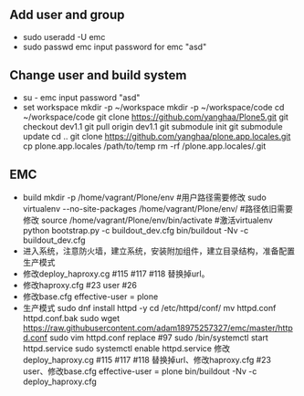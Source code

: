 ## Add user and group
- sudo useradd -U emc
- sudo passwd emc
      input password for emc "asd"
## Change user and build system
- su - emc
      input password "asd"
- set workspace
      mkdir -p ~/workspace
      mkdir -p ~/workspace/code
      cd ~/workspace/code
      git clone https://github.com/yanghaa/Plone5.git
      git checkout dev1.1
      git pull origin dev1.1
      git submodule init
      git submodule update
      cd ..
      git clone https://github.com/yanghaa/plone.app.locales.git
      cp plone.app.locales /path/to/temp
      rm -rf /plone.app.locales/.git

## EMC
- build
      mkdir -p /home/vagrant/Plone/env    #用户路径需要修改
      sudo virtualenv --no-site-packages /home/vagrant/Plone/env/   #路径依旧需要修改
      source /home/vagrant/Plone/env/bin/activate                   #激活virtualenv
      python bootstrap.py -c buildout_dev.cfg
      bin/buildout -Nv -c buildout_dev.cfg
- 进入系统，注意防火墙，建立系统，安装附加组件，建立目录结构，准备配置生产模式
- 修改deploy_haproxy.cg #115 #117 #118 替换掉url。
- 修改haproxy.cfg #23 user #26
- 修改base.cfg effective-user = plone
- 生产模式
      sudo dnf install httpd -y
      cd /etc/httpd/conf/
      mv httpd.conf httpd.conf.bak
      sudo wget https://raw.githubusercontent.com/adam18975257327/emc/master/httpd.conf
      sudo vim httpd.conf
      replace #97
      sudo /bin/systemctl start httpd.service
      sudo systemctl enable httpd.service
      修改deploy_haproxy.cg #115 #117 #118 替换掉url、修改haproxy.cfg #23 user、修改base.cfg effective-user = plone
      bin/buildout -Nv -c deploy_haproxy.cfg
